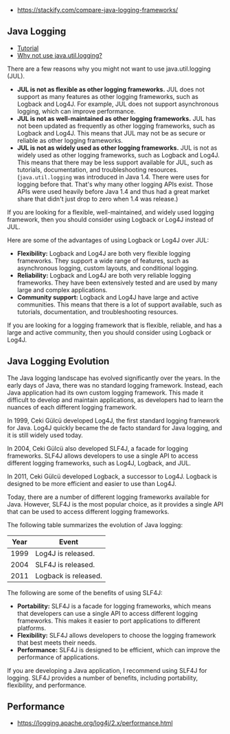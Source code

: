 - https://stackify.com/compare-java-logging-frameworks/

## Java Logging
- [Tutorial](https://www.logicbig.com/tutorials/core-java-tutorial/logging.html)
- [Why not use java.util.logging?](https://stackoverflow.com/questions/11359187/why-not-use-java-util-logging/11360517#11360517)

There are a few reasons why you might not want to use java.util.logging (JUL).

* **JUL is not as flexible as other logging frameworks.** JUL does not support as many features as other logging frameworks, such as Logback and Log4J. For example, JUL does not support asynchronous logging, which can improve performance.
* **JUL is not as well-maintained as other logging frameworks.** JUL has not been updated as frequently as other logging frameworks, such as Logback and Log4J. This means that JUL may not be as secure or reliable as other logging frameworks.
* **JUL is not as widely used as other logging frameworks.** JUL is not as widely used as other logging frameworks, such as Logback and Log4J. This means that there may be less support available for JUL, such as tutorials, documentation, and troubleshooting resources. (`java.util.logging` was introduced in Java 1.4. There were uses for logging before that. That's why many other logging APIs exist. Those APIs were used heavily before Java 1.4 and thus had a great market share that didn't just drop to zero when 1.4 was release.)



If you are looking for a flexible, well-maintained, and widely used logging framework, then you should consider using Logback or Log4J instead of JUL.

Here are some of the advantages of using Logback or Log4J over JUL:

* **Flexibility:** Logback and Log4J are both very flexible logging frameworks. They support a wide range of features, such as asynchronous logging, custom layouts, and conditional logging.
* **Reliability:** Logback and Log4J are both very reliable logging frameworks. They have been extensively tested and are used by many large and complex applications.
* **Community support:** Logback and Log4J have large and active communities. This means that there is a lot of support available, such as tutorials, documentation, and troubleshooting resources.

If you are looking for a logging framework that is flexible, reliable, and has a large and active community, then you should consider using Logback or Log4J.

## Java Logging Evolution 
The Java logging landscape has evolved significantly over the years. In the early days of Java, there was no standard logging framework. Instead, each Java application had its own custom logging framework. This made it difficult to develop and maintain applications, as developers had to learn the nuances of each different logging framework.

In 1999, Ceki Gülcü developed Log4J, the first standard logging framework for Java. Log4J quickly became the de facto standard for Java logging, and it is still widely used today.

In 2004, Ceki Gülcü also developed SLF4J, a facade for logging frameworks. SLF4J allows developers to use a single API to access different logging frameworks, such as Log4J, Logback, and JUL.

In 2011, Ceki Gülcü developed Logback, a successor to Log4J. Logback is designed to be more efficient and easier to use than Log4J.

Today, there are a number of different logging frameworks available for Java. However, SLF4J is the most popular choice, as it provides a single API that can be used to access different logging frameworks.

The following table summarizes the evolution of Java logging:

| Year | Event |
|---|---|
| 1999 | Log4J is released. |
| 2004 | SLF4J is released. |
| 2011 | Logback is released. |

The following are some of the benefits of using SLF4J:

* **Portability:** SLF4J is a facade for logging frameworks, which means that developers can use a single API to access different logging frameworks. This makes it easier to port applications to different platforms.
* **Flexibility:** SLF4J allows developers to choose the logging framework that best meets their needs.
* **Performance:** SLF4J is designed to be efficient, which can improve the performance of applications.

If you are developing a Java application, I recommend using SLF4J for logging. SLF4J provides a number of benefits, including portability, flexibility, and performance.

## Performance
- https://logging.apache.org/log4j/2.x/performance.html